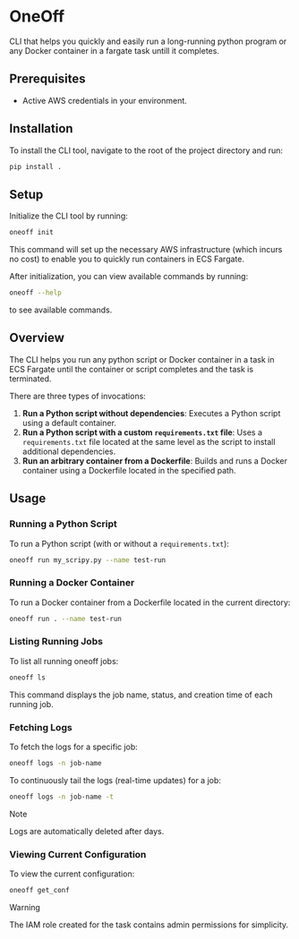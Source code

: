 # OneOff

CLI that helps you quickly and easily run a long-running python program or any Docker container in a fargate task untill it completes.

## Prerequisites

- Active AWS credentials in your environment.

## Installation

To install the CLI tool, navigate to the root of the project directory and run:

```bash
pip install .
```

## Setup

Initialize the CLI tool by running:

```bash
oneoff init
```

This command will set up the necessary AWS infrastructure (which incurs no cost) to enable you to quickly run containers in ECS Fargate.

After initialization, you can view available commands by running:

```bash
oneoff --help
```

to see available commands.

## Overview

The CLI helps you run any python script or Docker container in a task in ECS Fargate until the container or script completes and the task is terminated.

There are three types of invocations:

1. **Run a Python script without dependencies**: Executes a Python script using a default container.
2. **Run a Python script with a custom `requirements.txt` file**: Uses a `requirements.txt` file located at the same level as the script to install additional dependencies.
3. **Run an arbitrary container from a Dockerfile**: Builds and runs a Docker container using a Dockerfile located in the specified path.

## Usage

### Running a Python Script

To run a Python script (with or without a `requirements.txt`):

```bash
oneoff run my_scripy.py --name test-run
```

### Running a Docker Container

To run a Docker container from a Dockerfile located in the current directory:

```bash
oneoff run . --name test-run
```

### Listing Running Jobs

To list all running oneoff jobs:

```bash
oneoff ls
```

This command displays the job name, status, and creation time of each running job.

### Fetching Logs

To fetch the logs for a specific job:

```bash
oneoff logs -n job-name
```

To continuously tail the logs (real-time updates) for a job:

```bash
oneoff logs -n job-name -t
```

> [!NOTE]  
> Logs are automatically deleted after days.

### Viewing Current Configuration

To view the current configuration:

```bash
oneoff get_conf
```

> [!WARNING]  
> The IAM role created for the task contains admin permissions for simplicity.
